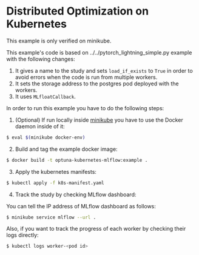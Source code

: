 # Distributed Optimization on Kubernetes

This example is only verified on minikube.

This example's code is based on ../../pytorch_lightning_simple.py example with the following changes:

1. It gives a name to the study and sets `load_if_exists` to `True` in order to avoid errors when the code is run from multiple workers.
2. It sets the storage address to the postgres pod deployed with the workers.
3. It uses `MLfloatCallback`.

In order to run this example you have to do the following steps:

1. (Optional) If run locally inside [minikube](https://github.com/kubernetes/minikube) you have to use the Docker daemon inside of it:

```bash
$ eval $(minikube docker-env)
```

2. Build and tag the example docker image:

```bash
$ docker build -t optuna-kubernetes-mlflow:example .
```

3. Apply the kubernetes manifests:

```bash
$ kubectl apply -f k8s-manifest.yaml
```

4. Track the study by checking MLflow dashboard:

You can tell the IP address of MLflow dashboard as follows:

```bash
$ minikube service mlflow --url .
```

Also, if you want to track the progress of each worker by checking their logs directly:

```bash
$ kubectl logs worker-<pod id>
```
